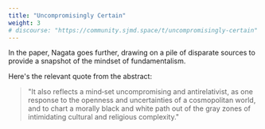 ```yaml
---
title: "Uncompromisingly Certain"
weight: 3
# discourse: "https://community.sjmd.space/t/uncompromisingly-certain"
---
```


In the paper, Nagata goes further, drawing on a pile of disparate sources to provide a snapshot of the mindset of fundamentalism.

Here's the relevant quote from the abstract:

>"It also reflects a mind‐set uncompromising and antirelativist, as one response to the openness and uncertainties of a cosmopolitan world, and to chart a morally black and white path out of the gray zones of intimidating cultural and religious complexity."